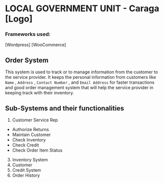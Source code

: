 # LOCAL GOVERNMENT UNIT - Caraga [Logo]
### Frameworks used: 
[Wordpress]
[WooCommerce]
## Order System
This system is used to track or to manage information from the customer to the service provider. It keeps the personal information from customers like `Name` , `Address` , `Contact Number` , and `Email Address` for faster transactions and good order management system that will help the service provider in keeping track with their inventory. 
## Sub-Systems and their functionalities
1. Customer Service Rep
* Authorize Returns
* Maintain Customer
* Check Inventory
* Check Credit
* Check Order Item Status
3. Inventory System
4. Customer
5. Credit System
6. Order History
